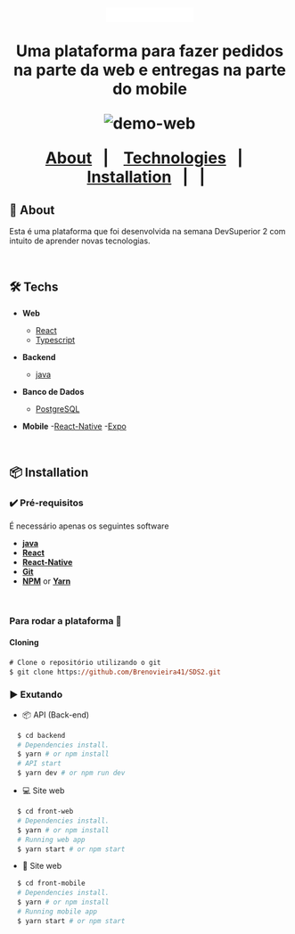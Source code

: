 <h1 align="center">
<br>

 <img src=".github/Logo.png" alt="DSdelivery" />

<p align="center">
    <b ></b>Uma plataforma para fazer pedidos na parte da web </b>
    <b ></b>e entregas na parte do mobile </b>
</p>

<div align="center" >
    <img src=".github/web.gif"
    alt="demo-web" height="425">
    </div>

<p align="center">
  <a href="#bookmark-about">About</a>&nbsp;&nbsp;&nbsp;|&nbsp;&nbsp;&nbsp;
  <a href="#computer-technologies">Technologies</a>&nbsp;&nbsp;&nbsp;|&nbsp;&nbsp;&nbsp;
  <a href="#package-installation">Installation</a>&nbsp;&nbsp;&nbsp;|&nbsp;&nbsp;&nbsp;|&nbsp;&nbsp;
</p>

## :bookmark: About

Esta é uma plataforma que foi desenvolvida na semana DevSuperior 2 com intuito de
aprender novas tecnologias.

<br>

## 🛠 Techs

- **Web**

  - [React](https://reactjs.org/)
  - [Typescript](https://www.typescriptlang.org/)

- **Backend**
  - [java](https://nodejs.org/en/)

- **Banco de Dados**
  - [PostgreSQL](https://www.postgresql.org/)

- **Mobile**
  -[React-Native](https://reactnative.dev/)
  -[Expo](https://expo.io/)

<br>

## :package: Installation

### :heavy_check_mark: **Pré-requisitos**

É necessário apenas os seguintes software

- **[java](https://nodejs.org/en/)**
- **[React](https://reactjs.org/)**
- **[React-Native](https://reactnative.dev/)**
- **[Git](https://git-scm.com/)**
- **[NPM](https://www.npmjs.com/)** or **[Yarn](https://yarnpkg.com/)**

<br>

### Para rodar a plataforma  🚀

#### Cloning

```ps
# Clone o repositório utilizando o git
$ git clone https://github.com/Brenovieira41/SDS2.git
```

### :arrow_forward: **Exutando**

- :package: API (Back-end)

```sh
  $ cd backend
  # Dependencies install.
  $ yarn # or npm install
  # API start
  $ yarn dev # or npm run dev
```

- :computer: Site web

```sh
  $ cd front-web
  # Dependencies install.
  $ yarn # or npm install
  # Running web app
  $ yarn start # or npm start
```
- :iphone: Site web
```sh
  $ cd front-mobile
  # Dependencies install.
  $ yarn # or npm install
  # Running mobile app
  $ yarn start # or npm start
```
